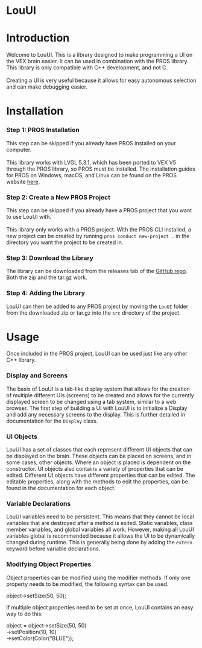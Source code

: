 # LouUI

<div class="textblock"><h1><a class="anchor" id="introduction"></a>
Introduction</h1>
<p>Welcome to LouUI. This is a library designed to make programming a UI on the VEX brain easier. It can be used in combination with the PROS library. This library is only compatible with C++ development, and not C. <br  />
<br  />
 Creating a UI is very useful because it allows for easy autonomous selection and can make debugging easier.</p>
<h1><a class="anchor" id="installation"></a>
Installation</h1>
<h3><a class="anchor" id="step1"></a>
Step 1: PROS Installation</h3>
<p>This step can be skipped if you already have PROS installed on your computer. <br  />
<br  />
 This library works with LVGL 5.3.1, which has been ported to VEX V5 through the PROS library, so PROS must be installed. The installation guides for PROS on Windows, macOS, and Linux can be found on the PROS website <a href="https://pros.cs.purdue.edu/v5/getting-started/index.html">here</a>.</p>
<h3><a class="anchor" id="step2"></a>
Step 2: Create a New PROS Project</h3>
<p>This step can be skipped if you already have a PROS project that you want to use LouUI with. <br  />
<br  />
 This library only works with a PROS project. With the PROS CLI installed, a new project can be created by running <code>pros conduct new-project .</code> in the directory you want the project to be created in.</p>
<h3><a class="anchor" id="step3"></a>
Step 3: Download the Library</h3>
<p>The library can be downloaded from the releases tab of the <a href="https://github.com/klou23/LouUI">GitHub repo</a>. Both the zip and the tar.gz work.</p>
<h3><a class="anchor" id="step4"></a>
Step 4: Adding the Library</h3>
<p>LouUI can then be added to any PROS project by moving the <code>LouUI</code> folder from the downloaded zip or tar.gz into the <code>src</code> directory of the project.</p>
<h1><a class="anchor" id="usage"></a>
Usage</h1>
<p>Once included in the PROS project, LouUI can be used just like any other C++ library.</p>
<h3><a class="anchor" id="display"></a>
Display and Screens</h3>
<p>The basis of LouUI is a tab-like display system that allows for the creation of multiple different UIs (screens) to be created and allows for the currently displayed screen to be changed using a tab system, similar to a web browser. The first step of building a UI with LouUI is to initialize a Display and add any necessary screens to the display. This is further detailed in documentation for the <code>Display</code> class.</p>
<h3><a class="anchor" id="UIobjects"></a>
UI Objects</h3>
<p>LouUI has a set of classes that each represent different UI objects that can be displayed on the brain. These objects can be placed on screens, and in some cases, other objects. Where an object is placed is dependent on the constructor. UI objects also contains a variety of properties that can be edited. Different UI objects have different properties that can be edited. The editable properties, along with the methods to edit the properties, can be found in the documentation for each object.</p>
<h3><a class="anchor" id="variableDec"></a>
Variable Declarations</h3>
<p>LouUI variables need to be persistent. This means that they cannot be local variables that are destroyed after a method is exited. Static variables, class member variables, and global variables all work. However, making all LouUI variables global is recommended because it allows the UI to be dynamically changed during runtime. This is generally being done by adding the <code>extern</code> keyword before variable declarations.</p>
<h3><a class="anchor" id="modify"></a>
Modifying Object Properties</h3>
<p>Object properties can be modified using the modifier methods. If only one property needs to be modified, the following syntax can be used.</p>
<div class="fragment"><div class="line"><span class="keywordtype">object</span>-&gt;setSize(50, 50);</div>
</div><!-- fragment --><p>If multiple object properties need to be set at once, LouUI contains an easy way to do this:</p>
<div class="fragment"><div class="line"><span class="keywordtype">object</span> = <span class="keywordtype">object</span>-&gt;setSize(50, 50)</div>
<div class="line">               -&gt;setPosition(10, 10)</div>
<div class="line">               -&gt;setColor(Color(<span class="stringliteral">&quot;BLUE&quot;</span>));</div>
